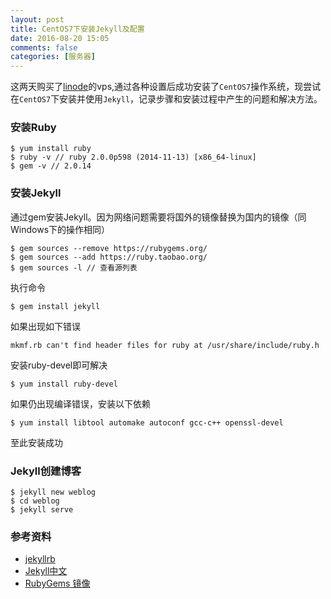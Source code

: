 ```yaml
---
layout: post
title: CentOS7下安装Jekyll及配置
date: 2016-08-20 15:05
comments: false
categories: [服务器]
---
```


这两天购买了[linode](https://www.linode.com/)的vps,通过各种设置后成功安装了```CentOS7```操作系统，现尝试在```CentOS7```下安装并使用```Jekyll```，记录步骤和安装过程中产生的问题和解决方法。

### 安装Ruby

```
$ yum install ruby
$ ruby -v // ruby 2.0.0p598 (2014-11-13) [x86_64-linux]
$ gem -v // 2.0.14
```

### 安装Jekyll

通过gem安装Jekyll。因为网络问题需要将国外的镜像替换为国内的镜像（同Windows下的操作相同）

```
$ gem sources --remove https://rubygems.org/
$ gem sources --add https://ruby.taobao.org/
$ gem sources -l // 查看源列表
```

执行命令

```
$ gem install jekyll
```

如果出现如下错误

```
mkmf.rb can't find header files for ruby at /usr/share/include/ruby.h
```

安装ruby-devel即可解决

```
$ yum install ruby-devel
```

如果仍出现编译错误，安装以下依赖

```
$ yum install libtool automake autoconf gcc-c++ openssl-devel
```

至此安装成功

### Jekyll创建博客

```
$ jekyll new weblog
$ cd weblog
$ jekyll serve
```

### 参考资料

+ [jekyllrb](http://jekyllrb.com/docs/home/)
+ [Jekyll中文](http://jekyll.com.cn/)
+ [RubyGems 镜像](https://ruby.taobao.org/)





